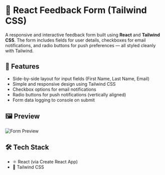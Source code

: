 # 📝 React Feedback Form (Tailwind CSS)

A responsive and interactive feedback form built using **React** and **Tailwind CSS**. The form includes fields for user details, checkboxes for email notifications, and radio buttons for push preferences — all styled cleanly with Tailwind.

## 🚀 Features

- Side-by-side layout for input fields (First Name, Last Name, Email)
- Simple and responsive design using Tailwind CSS
- Checkbox options for email notifications
- Radio buttons for push notifications (vertically aligned)
- Form data logging to console on submit

## 🖼️ Preview

![Form Preview](screenshot.png) <!-- Optional: add an image of the form UI -->

## 🛠️ Tech Stack

- ⚛️ React (via Create React App)
- 🎨 Tailwind CSS
